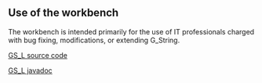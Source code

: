 ## Use of the workbench ##
The workbench is intended primarily for the use of IT professionals charged with bug fixing, modifications, or extending G_String.

[GS_L source code](../../../tree/main/workbench/GS_L/src)

[GS_L javadoc](https://g-string-legacy.github.io/G_String/overview-summary.html)
